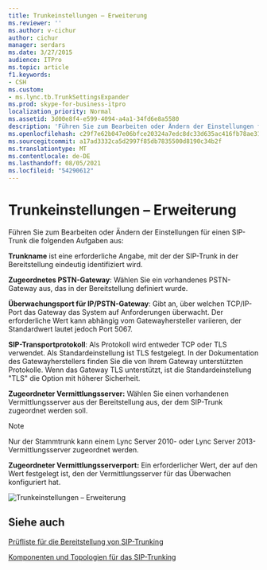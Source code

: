 ```yaml
---
title: Trunkeinstellungen – Erweiterung
ms.reviewer: ''
ms.author: v-cichur
author: cichur
manager: serdars
ms.date: 3/27/2015
audience: ITPro
ms.topic: article
f1.keywords:
- CSH
ms.custom:
- ms.lync.tb.TrunkSettingsExpander
ms.prod: skype-for-business-itpro
localization_priority: Normal
ms.assetid: 3d00e8f4-e599-4094-a4a1-34fd6e8a5580
description: 'Führen Sie zum Bearbeiten oder Ändern der Einstellungen für einen SIP-Trunk die folgenden Aufgaben aus:'
ms.openlocfilehash: c29f7e62b047e06bfce20324a7edc8dc33d635ac416fb78ae31efaba63538141
ms.sourcegitcommit: a17ad3332ca5d2997f85db7835500d8190c34b2f
ms.translationtype: MT
ms.contentlocale: de-DE
ms.lasthandoff: 08/05/2021
ms.locfileid: "54290612"
---
```

# <a name="trunk-settings-expander"></a>Trunkeinstellungen – Erweiterung

Führen Sie zum Bearbeiten oder Ändern der Einstellungen für einen SIP-Trunk die folgenden Aufgaben aus:

 **Trunkname** ist eine erforderliche Angabe, mit der der SIP-Trunk in der Bereitstellung eindeutig identifiziert wird.

 **Zugeordnetes PSTN-Gateway**: Wählen Sie ein vorhandenes PSTN-Gateway aus, das in der Bereitstellung definiert wurde.

 **Überwachungsport für IP/PSTN-Gateway**: Gibt an, über welchen TCP/IP-Port das Gateway das System auf Anforderungen überwacht. Der erforderliche Wert kann abhängig vom Gatewayhersteller variieren, der Standardwert lautet jedoch Port 5067.

 **SIP-Transportprotokoll**: Als Protokoll wird entweder TCP oder TLS verwendet. Als Standardeinstellung ist TLS festgelegt. In der Dokumentation des Gatewayherstellers finden Sie die von Ihrem Gateway unterstützten Protokolle. Wenn das Gateway TLS unterstützt, ist die Standardeinstellung "TLS" die Option mit höherer Sicherheit.

 **Zugeordneter Vermittlungsserver:** Wählen Sie einen vorhandenen Vermittlungsserver aus der Bereitstellung aus, der dem SIP-Trunk zugeordnet werden soll.

> [!NOTE]
> Nur der Stammtrunk kann einem Lync Server 2010- oder Lync Server 2013-Vermittlungsserver zugeordnet werden.

 **Zugeordneter Vermittlungsserverport:** Ein erforderlicher Wert, der auf den Wert festgelegt ist, den der Vermittlungsserver für das Überwachen konfiguriert hat.

![Trunkeinstellungen – Erweiterung](../../media/Trunk_Settings_Expander.jpg)

## <a name="see-also"></a>Siehe auch

[Prüfliste für die Bereitstellung von SIP-Trunking](/previous-versions/office/lync-server-2013/lync-server-2013-sip-trunk-deployment-checklist)

[Komponenten und Topologien für das SIP-Trunking](/previous-versions/office/lync-server-2013/lync-server-2013-components-and-topologies-for-sip-trunking)